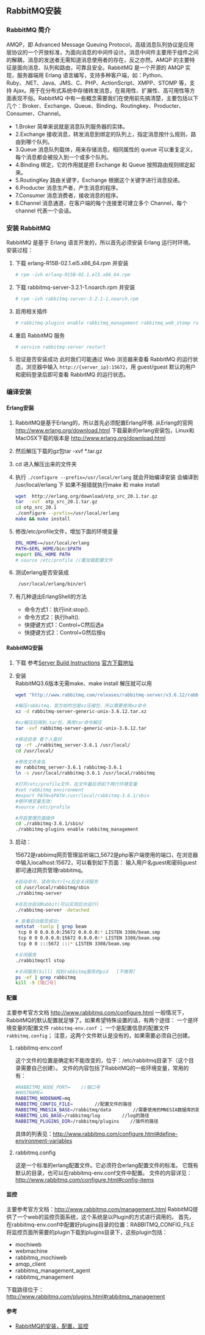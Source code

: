 ## RabbitMQ安装

### RabbitMQ 简介
AMQP，即 Advanced Message Queuing Protocol，高级消息队列协议是应用层协议的一个开放标准，为面向消息的中间件设计。消息中间件主要用于组件之间的解耦，消息的发送者无需知道消息使用者的存在，反之亦然。AMQP 的主要特征是面向消息、队列和路由，可靠且安全。RabbitMQ 是一个开源的 AMQP 实现，服务器端用 Erlang 语言编写，支持多种客户端，如：Python、Ruby、.NET、Java、JMS、C、PHP、ActionScript、XMPP、STOMP 等，支持 Ajax。用于在分布式系统中存储转发消息，在易用性、扩展性、高可用性等方面表现不俗。RabbitMQ 中有一些概念需要我们在使用前先搞清楚，主要包括以下几个：Broker、Exchange、Queue、Binding、Routingkey、Producter、Consumer、Channel。

* 1.Broker 简单来说就是消息队列服务器的实体。
* 2.Exchange 接收消息，转发消息到绑定的队列上，指定消息按什么规则，路由到哪个队列。
* 3.Queue 消息队列载体，用来存储消息，相同属性的 queue 可以重复定义，每个消息都会被投入到一个或多个队列。
* 4.Binding 绑定，它的作用就是把 Exchange 和 Queue 按照路由规则绑定起来。
* 5.RoutingKey 路由关键字，Exchange 根据这个关键字进行消息投递。
* 6.Producter 消息生产者，产生消息的程序。
* 7.Consumer 消息消费者，接收消息的程序。
* 8.Channel 消息通道，在客户端的每个连接里可建立多个 Channel，每个 channel 代表一个会话。


### 安装 RabbitMQ 

RabbitMQ 是基于 Erlang 语言开发的，所以首先必须安装 Erlang 运行时环境。安装过程：
1. 下载 erlang-R15B-02.1.el5.x86_64.rpm 并安装

    ```sh
    # rpm -ivh erlang-R15B-02.1.el5.x86_64.rpm
    ```

2. 下载 rabbitmq-server-3.2.1-1.noarch.rpm 并安装

    ```sh
    # rpm -ivh rabbitmq-server-3.2.1-1.noarch.rpm
    ```

3. 启用相关插件

    ```sh
    # rabbitmq-plugins enable rabbitmq_management rabbitmq_web_stomp rabbitmq_stomp
    ```

4. 重启 RabbitMQ 服务

    ```sh
    # service rabbitmq-server restart
    ```


5. 验证是否安装成功
    此时我们可能通过 Web 浏览器来查看 RabbitMQ 的运行状态，浏览器中输入 `http://{server_ip}:15672`，用 guest/guest 默认的用户和密码登录后即可查看 RabbitMQ 的运行状态。



### 编译安装

#### Erlang安装

1. RabbitMQ是基于Erlang的，所以首先必须配置Erlang环境.
    从Erlang的官网 http://www.erlang.org/download.html 下载最新的erlang安装包，Linux和MacOSX下载的版本是 http://www.erlang.org/download.html
2. 然后解压下载的gz包tar  -xvf  *.tar.gz
3. cd 进入解压出来的文件夹
4. 执行 `./configure --prefix=/usr/local/erlang` 就会开始编译安装  会编译到 /usr/local/erlang 下 如果不报错就执行make 和 make install

    ```sh
    wget  http://erlang.org/download/otp_src_20.1.tar.gz
    tar  -xvf  otp_src_20.1.tar.gz
    cd otp_src_20.1
    ./configure --prefix=/usr/local/erlang
    make && make install
    ```

5. 修改/etc/profile文件，增加下面的环境变量

    ```sh
    ERL_HOME==/usr/local/erlang
    PATH=$ERL_HOME/bin:$PATH
    export ERL_HOME PATH
    # source /etc/profile //重加载配置文件
    ```

6. 测试erlang是否安装成

    ```sh
     /usr/local/erlang/bin/erl
    ```

7. 有几种退出ErlangShell的方法

    - 命令方式1：执行init:stop().   
    - 命令方式2：执行halt(). 
    - 快捷键方式1：Control+C然后选a
    - 快捷键方式2：Control+G然后按q


####  RabbitMQ安装
1. 下载 
    参考[Server Build Instructions](http://www.rabbitmq.com/build-server.html)
    [官方下载地址](http://www.rabbitmq.com/releases/rabbitmq-server/v3.6.12/rabbitmq-server-generic-unix-3.6.12.tar.xz)

2. 安装  
    RabbitMQ3.6版本无需make、make install 解压就可以用

    ```sh
    wget "http://www.rabbitmq.com/releases/rabbitmq-server/v3.6.12/rabbitmq-server-generic-unix-3.6.12.tar.xz"

    #解压rabbitmq，官方给的包是xz压缩包，所以需要使用xz命令
    xz -d rabbitmq-server-generic-unix-3.6.12.tar.xz

    #xz解压后得到.tar包，再用tar命令解压
    tar -xvf rabbitmq-server-generic-unix-3.6.12.tar

    #移动目录 看个人喜好
    cp -rf ./rabbitmq_server-3.6.1 /usr/local/
    cd /usr/local/

    #修改文件夹名
    mv rabbitmq_server-3.6.1 rabbitmq-3.6.1
    ln -s /usr/local/rabbitmq-3.6.1 /usr/local/rabbitmq

    #打开/etc/profile文件，在文件最后添如下两行环境变量 
    #set rabbitmq environment 
    #export PATH=$PATH:/usr/local/rabbitmq-3.6.1/sbin
    #使环境变量生效: 
    #source /etc/profile 

    #开启管理页面插件
    cd ./rabbitmq-3.6.1/sbin/
    ./rabbitmq-plugins enable rabbitmq_management
    ```

3. 启动：

    15672是rabbimq网页管理监听端口,5672是php客户端使用的端口，在浏览器中输入localhost:15672，可以看到如下页面：
    输入用户名guest和密码guest即可通过网页管理rabbitmq。

    ```sh
    #启动命令，该命令ctrl+c后会关闭服务
    cd /usr/local/rabbitmq/sbin
    ./rabbitmq-server

    #在后台启动Rabbit(可以实现后台运行)
    ./rabbitmq-server -detached

    #.查看启动是否成功: 
    netstat -tunlp | grep beam
     tcp 0 0 0.0.0.0:25672 0.0.0.0:* LISTEN 3308/beam.smp 
     tcp 0 0 0.0.0.0:15672 0.0.0.0:* LISTEN 3308/beam.smp 
     tcp 0 0 :::5672 :::* LISTEN 3308/beam.smp 

    #关闭服务
    ./rabbitmqctl stop

    #关闭服务(kill) 找到rabbitmq服务的pid   [不推荐]
    ps -ef | grep rabbitmq
    kill -9 [端口号]
    ```


#### 配置
主要参考官方文档 http://www.rabbitmq.com/configure.html
一般情况下，RabbitMQ的默认配置就足够了。如果希望特殊设置的话，有两个途径：
一个是环境变量的配置文件 `rabbitmq-env.conf` ；
一个是配置信息的配置文件 `rabbitmq.config`；
注意，这两个文件默认是没有的，如果需要必须自己创建。

1. rabbitmq-env.conf

    这个文件的位置是确定和不能改变的，位于：/etc/rabbitmq目录下（这个目录需要自己创建）。
    文件的内容包括了RabbitMQ的一些环境变量，常用的有：

    ```sh
    #RABBITMQ_NODE_PORT=    //端口号
    #HOSTNAME=
    RABBITMQ_NODENAME=mq
    RABBITMQ_CONFIG_FILE=        //配置文件的路径
    RABBITMQ_MNESIA_BASE=/rabbitmq/data        //需要使用的MNESIA数据库的路径
    RABBITMQ_LOG_BASE=/rabbitmq/log        //log的路径
    RABBITMQ_PLUGINS_DIR=/rabbitmq/plugins    //插件的路径
    ```

    具体的列表见：http://www.rabbitmq.com/configure.html#define-environment-variables

2. rabbitmq.config

    这是一个标准的erlang配置文件。它必须符合erlang配置文件的标准。
    它既有默认的目录，也可以在rabbitmq-env.conf文件中配置。
    文件的内容详见：http://www.rabbitmq.com/configure.html#config-items


#### 监控

主要参考官方文档：http://www.rabbitmq.com/management.html
RabbitMQ提供了一个web的监控页面系统，这个系统是以Plugin的方式进行调用的。
首先，在rabbitmq-env.conf中配置好plugins目录的位置：RABBITMQ_CONFIG_FILE
将监控页面所需要的plugin下载到plugins目录下，这些plugin包括：
-  mochiweb
-  webmachine
-  rabbitmq_mochiweb
-  amqp_client
-  rabbitmq_management_agent
-  rabbitmq_management

下载路径位于：http://www.rabbitmq.com/plugins.html#rabbitmq_management 



#### 参考

* [RabbitMQ的安装，配置，监控](http://blog.csdn.net/historyasamirror/article/details/6827870)
